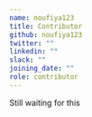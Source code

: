 ```yaml
---
name: noufiya123
title: Contributor
github: noufiya123
twitter: ""
linkedin: ""
slack: ""
joining_date: ""
role: contributor
---
```


Still waiting for this
